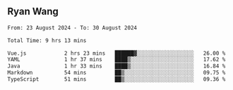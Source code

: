 ## Ryan Wang

<!--START_SECTION:waka-->

```txt
From: 23 August 2024 - To: 30 August 2024

Total Time: 9 hrs 13 mins

Vue.js            2 hrs 23 mins   ██████▓░░░░░░░░░░░░░░░░░░   26.00 %
YAML              1 hr 37 mins    ████▒░░░░░░░░░░░░░░░░░░░░   17.62 %
Java              1 hr 33 mins    ████▒░░░░░░░░░░░░░░░░░░░░   16.84 %
Markdown          54 mins         ██▒░░░░░░░░░░░░░░░░░░░░░░   09.75 %
TypeScript        51 mins         ██▒░░░░░░░░░░░░░░░░░░░░░░   09.36 %
```

<!--END_SECTION:waka-->
